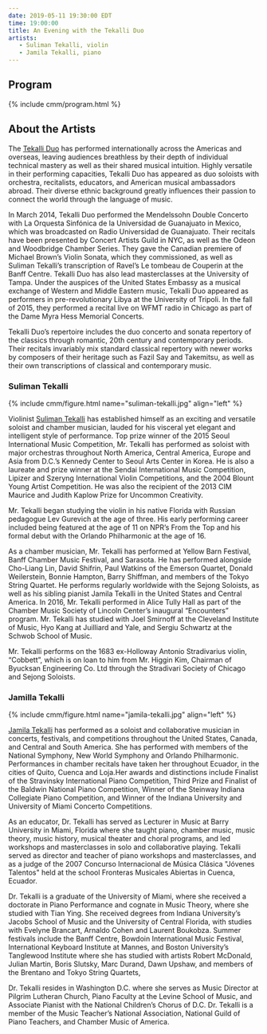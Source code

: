 ```yaml
---
date: 2019-05-11 19:30:00 EDT
time: 19:00:00
title: An Evening with the Tekalli Duo
artists: 
   - Suliman Tekalli, violin
   - Jamila Tekalli, piano
---
```


## Program

{% include cmm/program.html %}

## About the Artists

The [Tekalli Duo](http://www.tekalliduo.com) has performed internationally across the
Americas and overseas, leaving audiences breathless by their depth of individual technical
mastery as well as their shared musical intuition. Highly versatile in their performing
capacities, Tekalli Duo has appeared as duo soloists with orchestra, recitalists, educators,
and American musical ambassadors abroad. Their diverse ethnic background greatly influences
their passion to connect the world through the language of music.

In March 2014, Tekalli Duo performed the Mendelssohn Double Concerto with La Orquesta
Sinfónica de la Universidad de Guanajuato in Mexico, which was broadcasted on Radio
Universidad de Guanajuato. Their recitals have been presented by Concert Artists Guild in
NYC, as well as the Odeon and Woodbridge Chamber Series. They gave the Canadian premiere of
Michael Brown’s Violin Sonata, which they commissioned, as well as Suliman Tekalli’s
transcription of Ravel’s Le tombeau de Couperin at the Banff Centre. Tekalli Duo has also
lead masterclasses at the University of Tampa. Under the auspices of the United States
Embassy as a musical exchange of Western and Middle Eastern music, Tekalli Duo appeared as
performers in pre-revolutionary Libya at the University of Tripoli. In the fall of 2015,
they performed a recital live on WFMT radio in Chicago as part of the Dame Myra Hess
Memorial Concerts.

Tekalli Duo’s repertoire includes the duo concerto and sonata repertory of the classics
through romantic, 20th century and contemporary periods. Their recitals invariably mix
standard classical repertory with newer works by composers of their heritage such as Fazil
Say and Takemitsu, as well as their own transcriptions of classical and contemporary music.

### Suliman Tekalli

{% include cmm/figure.html name="suliman-tekalli.jpg" align="left" %}

Violinist [Suliman Tekalli](http://www.sulimantekalliviolin.com) has established himself as
an exciting and versatile soloist and chamber musician, lauded for his visceral yet elegant
and intelligent style of performance. Top prize winner of the 2015 Seoul International Music
Competition, Mr. Tekalli has performed as soloist with major orchestras throughout North
America, Central America, Europe and Asia from D.C.’s Kennedy Center to Seoul Arts Center in
Korea. He is also a laureate and prize winner at the Sendai International Music Competition,
Lipizer and Szeryng International Violin Competitions, and the 2004 Blount Young Artist
Competition. He was also the recipient of the 2013 CIM Maurice and Judith Kaplow Prize for
Uncommon Creativity.

Mr. Tekalli began studying the violin in his native Florida with Russian pedagogue Lev
Gurevich at the age of three. His early performing career included being featured at the age
of 11 on NPR’s From the Top and his formal debut with the Orlando Philharmonic at the age of
16.

As a chamber musician, Mr. Tekalli has performed at Yellow Barn Festival, Banff Chamber
Music Festival, and Sarasota. He has performed alongside Cho-Liang Lin, David Shifrin, Paul
Watkins of the Emerson Quartet, Donald Weilerstein, Bonnie Hampton, Barry Shiffman, and
members of the Tokyo String Quartet. He performs regularly worldwide with the Sejong
Soloists, as well as his sibling pianist Jamila Tekalli in the United States and Central
America. In 2016, Mr. Tekalli performed in Alice Tully Hall as part of the Chamber Music
Society of Lincoln Center’s inaugural “Encounters” program. Mr. Tekalli has studied with
Joel Smirnoff at the Cleveland Institute of Music, Hyo Kang at Juilliard and Yale, and
Sergiu Schwartz at the Schwob School of Music.

Mr. Tekalli performs on the 1683 ex-Holloway Antonio Stradivarius violin, “Cobbett”, which
is on loan to him from Mr. Higgin Kim, Chairman of Byucksan Engineering Co. Ltd through the
Stradivari Society of Chicago and Sejong Soloists.

### Jamilla Tekalli

{% include cmm/figure.html name="jamila-tekalli.jpg" align="left" %}

[Jamila Tekalli](http://www.jamilatekalli.com) has performed as a soloist and collaborative musician in concerts, festivals, and competitions throughout the United States, Canada, and Central and South America. She has performed with members of the National Symphony, New World Symphony and Orlando Philharmonic. Performances in chamber recitals have taken her throughout Ecuador, in the cities of Quito, Cuenca and Loja.Her awards and distinctions include Finalist of the Stravinsky International Piano Competition, Third Prize and Finalist of the Baldwin National Piano Competition, Winner of the Steinway Indiana Collegiate Piano Competition, and Winner of the Indiana University and University of Miami Concerto Competitions.

As an educator, Dr. Tekalli has served as Lecturer in Music at Barry University in Miami,
Florida where she taught piano, chamber music, music theory, music history, musical theater
and choral programs, and led workshops and masterclasses in solo and collaborative playing.
Tekalli served as director and teacher of piano workshops and masterclasses, and as a judge
of the 2007 Concurso Internacional de Música Clásica "Jóvenes Talentos" held at the school
Fronteras Musicales Abiertas in Cuenca, Ecuador.

Dr. Tekalli is a graduate of the University of Miami, where she received a doctorate in
Piano Performance and cognate in Music Theory, where she studied with Tian Ying. She
received degrees from Indiana University’s Jacobs School of Music and the University of
Central Florida, with studies with Evelyne Brancart, Arnaldo Cohen and Laurent Boukobza.
Summer festivals include the Banff Centre, Bowdoin International Music Festival,
International Keyboard Institute at Mannes, and Boston University’s Tanglewood Institute
where she has studied with artists Robert McDonald, Julian Martin, Boris Slutsky, Marc
Durand, Dawn Upshaw, and members of the Brentano and Tokyo String Quartets,

Dr. Tekalli resides in Washington D.C. where she serves as Music Director at Pilgrim
Lutheran Church, Piano Faculty at the Levine School of Music, and Associate Pianist with the
National Children’s Chorus of D.C. Dr. Tekalli is a member of the Music Teacher’s National
Association, National Guild of Piano Teachers, and Chamber Music of America.
